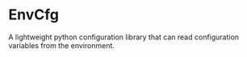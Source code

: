 EnvCfg
======

A lightweight python configuration library that can read configuration
variables from the environment.


